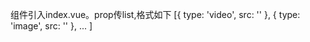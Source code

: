 组件引入index.vue。prop传list,格式如下
[{
	type: 'video',
	src: ''
 },
 {
 	type: 'image',
 	src: ''
  },
  ...
]
